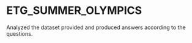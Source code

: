 # ETG_SUMMER_OLYMPICS
Analyzed the dataset provided and produced answers according to the questions.

